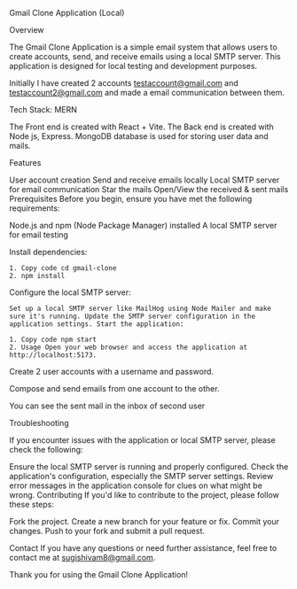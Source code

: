 Gmail Clone Application (Local)

Overview

The Gmail Clone Application is a simple email system that allows users to create accounts, send, and receive emails using a local SMTP server. This application is designed for local testing and development purposes.

Initially I have created 2 accounts testaccount@gmail.com and testaccount2@gmail.com and made a email communication between them.

Tech Stack: MERN

The Front end is created with React + Vite.
The Back end is created with Node js, Express.
MongoDB database is used for storing user data and mails.

Features

User account creation Send and receive emails locally Local SMTP server for email communication Star the mails Open/View the received & sent mails Prerequisites Before you begin, ensure you have met the following requirements:

Node.js and npm (Node Package Manager) installed A local SMTP server for email testing

Install dependencies:

    1. Copy code cd gmail-clone
    2. npm install

Configure the local SMTP server:

    Set up a local SMTP server like MailHog using Node Mailer and make sure it's running. Update the SMTP server configuration in the application settings. Start the application:

    1. Copy code npm start
    2. Usage Open your web browser and access the application at http://localhost:5173.

Create 2 user accounts with a username and password.

Compose and send emails from one account to the other.

You can see the sent mail in the inbox of second user

Troubleshooting

If you encounter issues with the application or local SMTP server, please check the following:

Ensure the local SMTP server is running and properly configured. Check the application's configuration, especially the SMTP server settings. Review error messages in the application console for clues on what might be wrong. Contributing If you'd like to contribute to the project, please follow these steps:

Fork the project. Create a new branch for your feature or fix. Commit your changes. Push to your fork and submit a pull request.

Contact If you have any questions or need further assistance, feel free to contact me at sugishivam8@gmail.com.

Thank you for using the Gmail Clone Application!
